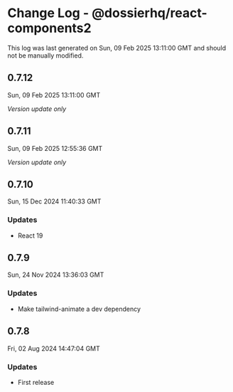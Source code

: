 # Change Log - @dossierhq/react-components2

This log was last generated on Sun, 09 Feb 2025 13:11:00 GMT and should not be manually modified.

## 0.7.12
Sun, 09 Feb 2025 13:11:00 GMT

_Version update only_

## 0.7.11
Sun, 09 Feb 2025 12:55:36 GMT

_Version update only_

## 0.7.10
Sun, 15 Dec 2024 11:40:33 GMT

### Updates

- React 19

## 0.7.9
Sun, 24 Nov 2024 13:36:03 GMT

### Updates

- Make tailwind-animate a dev dependency

## 0.7.8
Fri, 02 Aug 2024 14:47:04 GMT

### Updates

- First release

